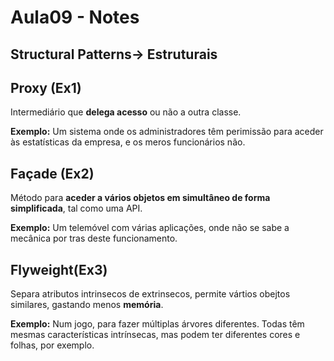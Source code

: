 # Aula09 - Notes

## Structural Patterns-> Estruturais

## Proxy (Ex1)
Intermediário que **delega acesso** ou não a outra classe.


**Exemplo:** Um sistema onde os administradores têm perimissão para aceder às estatísticas da empresa, e os meros funcionários não.


## Façade (Ex2)
Método para **aceder a vários objetos em simultâneo de forma simplificada**, tal como uma API.


**Exemplo:** Um telemóvel com várias aplicações, onde não se sabe a mecânica por tras deste funcionamento.

## Flyweight(Ex3)
Separa atributos intrinsecos de extrinsecos, permite vártios obejtos similares, gastando menos **memória**.


**Exemplo:** Num jogo, para fazer múltiplas árvores diferentes. Todas têm mesmas características intrínsecas, mas podem ter diferentes cores e folhas, por exemplo.

